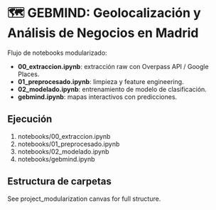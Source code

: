 # 🗺️ GEBMIND: Geolocalización y Análisis de Negocios en Madrid

Flujo de notebooks modularizado:  
- **00_extraccion.ipynb**: extracción raw con Overpass API / Google Places.  
- **01_preprocesado.ipynb**: limpieza y feature engineering.  
- **02_modelado.ipynb**: entrenamiento de modelo de clasificación.  
- **gebmind.ipynb**: mapas interactivos con predicciones.  

## Ejecución  
1. notebooks/00_extraccion.ipynb  
2. notebooks/01_preprocesado.ipynb  
3. notebooks/02_modelado.ipynb  
4. notebooks/gebmind.ipynb  

## Estructura de carpetas  
See project_modularization canvas for full structure.
